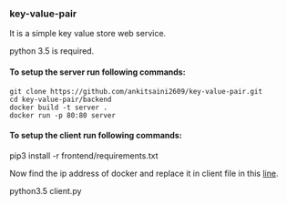 ### key-value-pair


It is a simple key value store web service.

python 3.5 is required.

#### To setup the server run following commands:
```
git clone https://github.com/ankitsaini2609/key-value-pair.git
cd key-value-pair/backend
docker build -t server .
docker run -p 80:80 server
```

#### To setup the client run following commands:
pip3 install -r frontend/requirements.txt

Now find the ip address of docker and replace it in client file in this [line](https://github.com/ankitsaini2609/key-value-pair/blob/4116b1bd72da0fa624287bd2597eabd974da83c0/frontend/client.py#L114). 

python3.5 client.py
